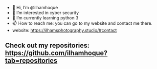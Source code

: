 - 👋 Hi, I’m @ilhamhoque
- 👀 I’m interested in cyber security
- 🌱 I’m currently learning python 3
- 📫 How to reach me: you can go to my website and contact me there.
- website: https://ilhamsphotography.studio/#contact

## Check out my repositories: https://github.com/ilhamhoque?tab=repositories

<!---
ilhamhoque/ilhamhoque is a ✨ special ✨ repository because its `README.md` (this file) appears on your GitHub profile.
You can click the Preview link to take a look at your changes.
--->

